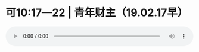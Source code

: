 # 可10:17—22 | 青年财主（19.02.17早）

<audio style="width: 100%;" preload="false" controls controlslist="nodownload"><source src="http://file.simai.life/audio/mp3/old/27338.mp3" type="audio/mpeg">Your browser does not support the audio element.</audio>


